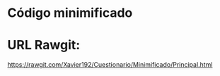 # Código minimificado
# URL Rawgit:  
https://rawgit.com/Xavier192/Cuestionario/Minimificado/Principal.html
